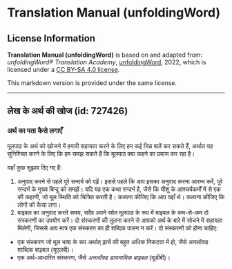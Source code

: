 # Translation Manual (unfoldingWord)

## License Information

**Translation Manual (unfoldingWord)** is based on and adapted from: _unfoldingWord® Translation Academy_, [unfoldingWord](https://unfoldingword.org/utw), 2022, which is licensed under a [CC BY-SA 4.0 license](https://creativecommons.org/licenses/by-sa/4.0/legalcode.en).

This markdown version is provided under the same license.



--------------------------------

## लेख के अर्थ की खोज (id: 727426)

### अर्थ का पता कैसे लगाएँ

मूलपाठ के अर्थ को खोजने में हमारी सहायता करने के लिए हम कई भिन्न बातें कर सकते हैं, अर्थात यह सुनिश्चित करने के लिए कि हम समझ सकते हैं कि मूलपाठ क्या कहने का प्रयास कर रहा है।

यहाँ कुछ सुझाव दिए गए हैं:

1. अनुवाद करने से पहले पूरे सन्दर्भ को पढ़ें। इससे पहले कि आप इसका अनुवाद करना आरम्भ करें, पूरे सन्दर्भ के मुख्य बिन्दु को समझें। यदि यह एक कथा सन्दर्भ है, जैसे कि यीशु के आश्चर्यकर्मों में से एक की कहानी, जो मूल स्थिति को चित्रित करती है। कल्पना कीजिए कि आप वहाँ थे। कल्पना कीजिए कि लोगों को कैसा लगा।
2. बाइबल का अनुवाद करते समय, सदैव अपने स्रोत मूलपाठ के रूप में बाइबल के कम\-से\-कम दो संस्करणों का उपयोग करें। दो संस्करणों की तुलना करने से आपको अर्थ के बारे में सोचने में सहायता मिलेगी, जिससे आप मात्र एक संस्करण का ही शब्दिक पालन न करें। दो संस्करणों को होना चाहिए:

* एक संस्करण जो मूल भाषा के रूप अर्थात् ढ़ाचें की बहुत अधिक निकटता में हो, जैसे अनलॉक्ड शाब्दिक बाइबल (यूएलबी)।
* एक अर्थ\-आधारित संस्करण, जैसे *अनलॉक्ड डायनामिक बाइबल* (यूडीबी)।


